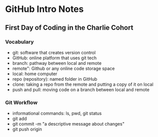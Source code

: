 # GitHub Intro Notes

## First Day of Coding in the Charlie Cohort

### Vocabulary
- git: software that creates version control
- GitHub: online platform that uses git tech
- branch: pathway between local and remote
- remote": Github or any online code storage space
- local: home computer
- repo (repository): named folder in GitHub
- clone: taking a repo from the remote and putting a copy of it on local
- push and pull: moving code on a branch between local and remote

### Git Workflow
- informational commands: ls, pwd, git status
- git add <file-name>
- git commit -m "a descriptive message about changes"
- git push origin <branch-name>